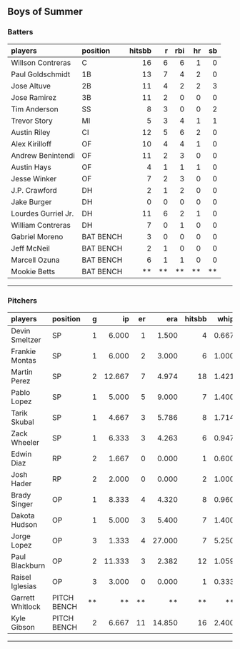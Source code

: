 ## Boys of Summer

### Batters

 
|players             |position  | hitsbb|  r| rbi| hr| sb| 
|:-------------------|:---------|------:|--:|---:|--:|--:| 
|Willson Contreras   |C         |     16|  6|   6|  1|  0| 
|Paul Goldschmidt    |1B        |     13|  7|   4|  2|  0| 
|Jose Altuve         |2B        |     11|  4|   2|  2|  3| 
|Jose Ramirez        |3B        |     11|  2|   0|  0|  0| 
|Tim Anderson        |SS        |      8|  3|   0|  0|  2| 
|Trevor Story        |MI        |      5|  3|   4|  1|  1| 
|Austin Riley        |CI        |     12|  5|   6|  2|  0| 
|Alex Kirilloff      |OF        |     10|  4|   4|  1|  0| 
|Andrew Benintendi   |OF        |     11|  2|   3|  0|  0| 
|Austin Hays         |OF        |      4|  1|   1|  1|  0| 
|Jesse Winker        |OF        |      7|  2|   3|  0|  0| 
|J.P. Crawford       |DH        |      2|  1|   2|  0|  0| 
|Jake Burger         |DH        |      0|  0|   0|  0|  0| 
|Lourdes Gurriel Jr. |DH        |     11|  6|   2|  1|  0| 
|William Contreras   |DH        |      7|  0|   1|  0|  0| 
|Gabriel Moreno      |BAT BENCH |      3|  0|   0|  0|  0| 
|Jeff McNeil         |BAT BENCH |      2|  1|   0|  0|  0| 
|Marcell Ozuna       |BAT BENCH |      6|  1|   1|  0|  0| 
|Mookie Betts        |BAT BENCH |     **| **|  **| **| **| 


* * *

### Pitchers

 
|players          |position    |  g|     ip| er|    era| hitsbb|  whip| so|  w| sv| 
|:----------------|:-----------|--:|------:|--:|------:|------:|-----:|--:|--:|--:| 
|Devin Smeltzer   |SP          |  1|  6.000|  1|  1.500|      4| 0.667|  9|  0|  0| 
|Frankie Montas   |SP          |  1|  6.000|  2|  3.000|      6| 1.000|  7|  0|  0| 
|Martin Perez     |SP          |  2| 12.667|  7|  4.974|     18| 1.421| 10|  2|  0| 
|Pablo Lopez      |SP          |  1|  5.000|  5|  9.000|      7| 1.400|  5|  0|  0| 
|Tarik Skubal     |SP          |  1|  4.667|  3|  5.786|      8| 1.714|  5|  0|  0| 
|Zack Wheeler     |SP          |  1|  6.333|  3|  4.263|      6| 0.947|  8|  0|  0| 
|Edwin Diaz       |RP          |  2|  1.667|  0|  0.000|      1| 0.600|  4|  0|  1| 
|Josh Hader       |RP          |  2|  2.000|  0|  0.000|      2| 1.000|  3|  0|  2| 
|Brady Singer     |OP          |  1|  8.333|  4|  4.320|      8| 0.960|  5|  0|  0| 
|Dakota Hudson    |OP          |  1|  5.000|  3|  5.400|      7| 1.400|  3|  1|  0| 
|Jorge Lopez      |OP          |  3|  1.333|  4| 27.000|      7| 5.250|  4|  0|  0| 
|Paul Blackburn   |OP          |  2| 11.333|  3|  2.382|     12| 1.059| 12|  0|  0| 
|Raisel Iglesias  |OP          |  3|  3.000|  0|  0.000|      1| 0.333|  5|  0|  2| 
|Garrett Whitlock |PITCH BENCH | **|     **| **|     **|     **|    **| **| **| **| 
|Kyle Gibson      |PITCH BENCH |  2|  6.667| 11| 14.850|     16| 2.400|  4|  0|  0| 


* * *



